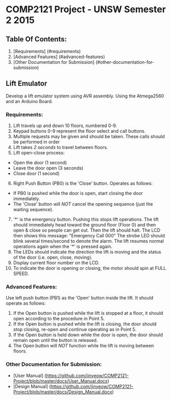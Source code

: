 # COMP2121 Project - UNSW Semester 2 2015

## Table Of Contents:
1. [Requirements] (#requirements)
2. [Advanced Features] (#advanced-features)
3. [Other Documentation for Submission] (#other-documentation-for-submission)

## Lift Emulator
Develop a lift emulator system using AVR assembly. Using the Atmega2560 and an
Arduino Board.

### Requirements:
1. Lift travels up and down 10 floors, numbered 0-9.
2. Keypad buttons 0-9 represent the floor select and call buttons.
3. Multiple requests may be given and should be taken. These calls should be
   performed in order
4. Lift takes *2 seconds* to travel between floors.
5. Lift open-close process:
  * Open the door (1 second)
  * Leave the door open (3 seconds)
  * Close door (1 second)
6. Right Push Button (PB0) is the 'Close' button. Operates as follows:
  * If PB0 is pushed while the door is open, start closing the door immediately.
  * The 'Close' button will *NOT* cancel the opening sequence (just the waiting sequence).
7. '\*' is the emergency button. Pushing this stops lift operations. The lift
  should immediately head toward the ground floor (Floor 0) and then open & close
  so people can get out. Then the lift should halt. The LCD then shows this
  message:
      "Emergency
       Call 000"
  The strobe LED should blink several times/second to denote the alarm.
  The lift resumes normal operations again when the '\*' is pressed again.
8. The LEDs should indicate the direction the lift is moving and the status
  of the door (i.e. open, close, moving).
9. Display current floor number on the LCD.
10. To indicate the door is opening or closing, the motor should spin at FULL
  SPEED.

### Advanced Features:
Use left push button (PB1) as the 'Open' button inside the lift. It should
operate as follows:
  1. If the Open button is pushed while the lift is stopped at a floor, it should
open according to the procedure in Point 5.
  2. If the Open button is pushed while the lift is closing, the door should stop
closing, re-open and continue operating as in Point 5.
  3. If the Open button is held down while the door is open, the door should
remain open until the button is released.
  4. The Open button will *NOT* function while the lift is moving between floors.

### Other Documentation for Submission:
* [User Manual] (https://github.com/jinyeow/COMP2121-Project/blob/master/docs/User_Manual.docx)
* [Design Manual] (https://github.com/jinyeow/COMP2121-Project/blob/master/docs/Design_Manual.docx)
